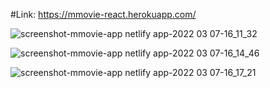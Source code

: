 #Link:  https://mmovie-react.herokuapp.com/

![screenshot-mmovie-app netlify app-2022 03 07-16_11_32](https://user-images.githubusercontent.com/61586802/157062674-f0a10e54-bed9-494c-b456-a85c8834adc1.png)


![screenshot-mmovie-app netlify app-2022 03 07-16_14_46](https://user-images.githubusercontent.com/61586802/157062714-20933f6a-a4f9-40c0-93b1-ce8c688d29aa.png)


![screenshot-mmovie-app netlify app-2022 03 07-16_17_21](https://user-images.githubusercontent.com/61586802/157062729-9057bf1e-5aa9-459f-a6df-eaa2db5dc99b.png)
